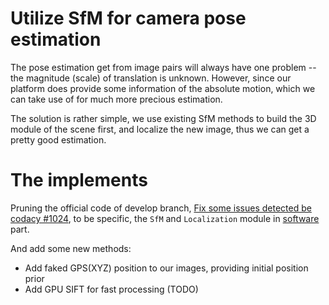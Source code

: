 # Utilize SfM for camera pose estimation

The pose estimation get from image pairs will always have one problem -- the magnitude (scale) of translation is unknown. However, since our platform does provide some information of the absolute motion, which we can take use of for much more precious estimation.

The solution is rather simple, we use existing SfM methods to build the 3D module of the scene first, and localize the new image, thus we can get a pretty good estimation.


# The implements

Pruning the official code of develop branch, [Fix some issues detected be codacy #1024](https://github.com/openMVG/openMVG/commit/48a6ffeff30a0e5ea78744178758ab170accc283), to be specific, the `SfM` and `Localization` module in [software](https://github.com/openMVG/openMVG/tree/develop/src/software) part.

And add some new methods:

* Add faked GPS(XYZ) position to our images, providing initial position prior
* Add GPU SIFT for fast processing (TODO)
